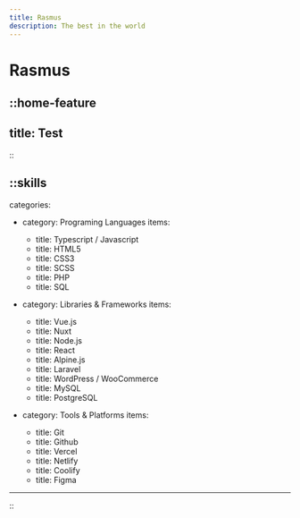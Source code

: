 ```yaml
---
title: Rasmus
description: The best in the world
---
```


# Rasmus

::home-feature
---
title: Test
---
::

::skills
---
categories:
- category: Programing Languages
  items:
    - title: Typescript / Javascript
    - title: HTML5
    - title: CSS3
    - title: SCSS
    - title: PHP
    - title: SQL

- category: Libraries & Frameworks
  items:
    - title: Vue.js
    - title: Nuxt
    - title: Node.js
    - title: React
    - title: Alpine.js
    - title: Laravel
    - title: WordPress / WooCommerce
    - title: MySQL
    - title: PostgreSQL

- category: Tools & Platforms
  items:
    - title: Git
    - title: Github
    - title: Vercel
    - title: Netlify
    - title: Coolify
    - title: Figma
---
::
